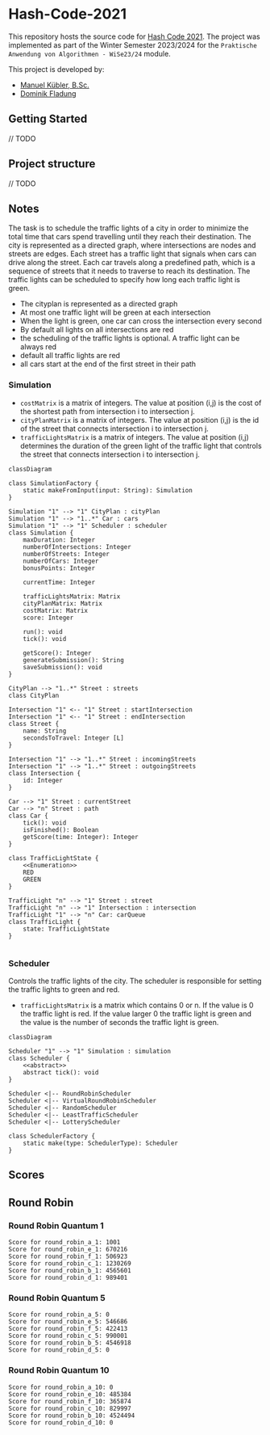 # Hash-Code-2021

This repository hosts the source code for [Hash Code 2021](https://storage.googleapis.com/coding-competitions.appspot.com/HC/2021/hashcode_2021_online_qualification_round.pdf). The project was implemented as part of the Winter Semester 2023/2024 for the `Praktische Anwendung von Algorithmen - WiSe23/24` module.

This project is developed by:

- [Manuel Kübler, B.Sc.](https://github.com/SoftwareDesign-Solution/)
- [Dominik Fladung](https://github.com/dominikfladung/)

## Getting Started

// TODO

## Project structure

// TODO

## Notes

The task is to schedule the traffic lights of a city in order to minimize the total time that cars spend travelling until they reach their destination. The city is represented as a directed graph, where intersections are nodes and streets are edges. Each street has a traffic light that signals when cars can drive along the street. Each car travels along a predefined path, which is a sequence of streets that it needs to traverse to reach its destination. The traffic lights can be scheduled to specify how long each traffic light is green.

- The cityplan is represented as a directed graph
- At most one traffic light will be green at each intersection
- When  the  light  is  green,  one  car  can  cross  the intersection every  second
- By default all lights on all intersections are red
- the scheduling of the traffic lights is optional. A traffic light can be always red
- default all traffic lights are red
- all cars start at the end of the first street in their path

### Simulation

- `costMatrix` is a matrix of integers. The value at position (i,j) is the cost of the shortest path from intersection i to intersection j.
- `cityPlanMatrix` is a matrix of integers. The value at position (i,j) is the id of the street that connects intersection i to intersection j.
- `trafficLightsMatrix` is a matrix of integers. The value at position (i,j) determines the duration of the green light of the traffic light that controls the street that connects intersection i to intersection j.

```mermaid
classDiagram

class SimulationFactory {
    static makeFromInput(input: String): Simulation
}

Simulation "1" --> "1" CityPlan : cityPlan
Simulation "1" --> "1..*" Car : cars
Simulation "1" --> "1" Scheduler : scheduler
class Simulation {
    maxDuration: Integer
    numberOfIntersections: Integer
    numberOfStreets: Integer
    numberOfCars: Integer
    bonusPoints: Integer

    currentTime: Integer

    trafficLightsMatrix: Matrix
    cityPlanMatrix: Matrix
    costMatrix: Matrix
    score: Integer

    run(): void
    tick(): void
    
    getScore(): Integer
    generateSubmission(): String
    saveSubmission(): void
}

CityPlan --> "1..*" Street : streets
class CityPlan

Intersection "1" <-- "1" Street : startIntersection
Intersection "1" <-- "1" Street : endIntersection
class Street {
    name: String
    secondsToTravel: Integer [L]
}

Intersection "1" --> "1..*" Street : incomingStreets
Intersection "1" --> "1..*" Street : outgoingStreets 
class Intersection {
    id: Integer
}

Car --> "1" Street : currentStreet
Car --> "n" Street : path
class Car {
    tick(): void
    isFinished(): Boolean
    getScore(time: Integer): Integer
}

class TrafficLightState {
    <<Enumeration>>
    RED
    GREEN
}

TrafficLight "n" --> "1" Street : street
TrafficLight "n" --> "1" Intersection : intersection
TrafficLight "1" --> "n" Car: carQueue
class TrafficLight {
    state: TrafficLightState
}


```

### Scheduler

Controls the traffic lights of the city. The scheduler is responsible for setting the traffic lights to green and red.

- `trafficLightsMatrix` is a matrix which contains 0 or n. If the value is 0 the traffic light is red. If the value larger 0 the traffic light is green and the value is the number of seconds the traffic light is green.

```mermaid
classDiagram

Scheduler "1" --> "1" Simulation : simulation
class Scheduler {
    <<abstract>>
    abstract tick(): void
}

Scheduler <|-- RoundRobinScheduler
Scheduler <|-- VirtualRoundRobinScheduler
Scheduler <|-- RandomScheduler
Scheduler <|-- LeastTrafficScheduler
Scheduler <|-- LotteryScheduler

class SchedulerFactory {
    static make(type: SchedulerType): Scheduler
}
```

## Scores

## Round Robin

### Round Robin Quantum 1

```
Score for round_robin_a_1: 1001
Score for round_robin_e_1: 670216
Score for round_robin_f_1: 506923
Score for round_robin_c_1: 1230269
Score for round_robin_b_1: 4565601
Score for round_robin_d_1: 989401
```

### Round Robin Quantum 5

```
Score for round_robin_a_5: 0
Score for round_robin_e_5: 546686
Score for round_robin_f_5: 422413
Score for round_robin_c_5: 990001
Score for round_robin_b_5: 4546918
Score for round_robin_d_5: 0
```


### Round Robin Quantum 10

```
Score for round_robin_a_10: 0
Score for round_robin_e_10: 485384
Score for round_robin_f_10: 365874
Score for round_robin_c_10: 829997
Score for round_robin_b_10: 4524494
Score for round_robin_d_10: 0
```